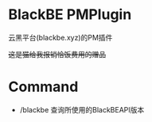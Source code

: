 # BlackBE PMPlugin
云黑平台(blackbe.xyz)的PM插件

~~这是猫给我报销恰饭费用的赠品~~

# Command
* /blackbe 查询所使用的BlackBEAPI版本
